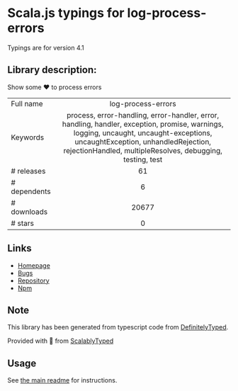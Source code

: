 
# Scala.js typings for log-process-errors

Typings are for version 4.1

## Library description:
Show some ❤️ to process errors

|                    |                 |
| ------------------ | :-------------: |
| Full name          | log-process-errors |
| Keywords           | process, error-handling, error-handler, error, handling, handler, exception, promise, warnings, logging, uncaught, uncaught-exceptions, uncaughtException, unhandledRejection, rejectionHandled, multipleResolves, debugging, testing, test |
| # releases         | 61 |
| # dependents       | 6 |
| # downloads        | 20677 |
| # stars            | 0 |

## Links
- [Homepage](https://git.io/fhSGY)
- [Bugs](https://github.com/ehmicky/log-process-errors/issues)
- [Repository](https://github.com/ehmicky/log-process-errors)
- [Npm](https://www.npmjs.com/package/log-process-errors)
    


## Note
This library has been generated from typescript code from [DefinitelyTyped](https://definitelytyped.org).

Provided with :purple_heart: from [ScalablyTyped](https://github.com/oyvindberg/ScalablyTyped)

## Usage
See [the main readme](../../readme.md) for instructions.



